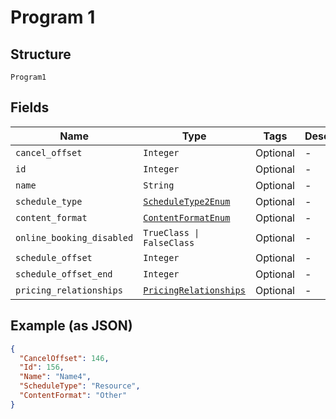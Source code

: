 
# Program 1

## Structure

`Program1`

## Fields

| Name | Type | Tags | Description |
|  --- | --- | --- | --- |
| `cancel_offset` | `Integer` | Optional | - |
| `id` | `Integer` | Optional | - |
| `name` | `String` | Optional | - |
| `schedule_type` | [`ScheduleType2Enum`](../../doc/models/schedule-type-2-enum.md) | Optional | - |
| `content_format` | [`ContentFormatEnum`](../../doc/models/content-format-enum.md) | Optional | - |
| `online_booking_disabled` | `TrueClass \| FalseClass` | Optional | - |
| `schedule_offset` | `Integer` | Optional | - |
| `schedule_offset_end` | `Integer` | Optional | - |
| `pricing_relationships` | [`PricingRelationships`](../../doc/models/pricing-relationships.md) | Optional | - |

## Example (as JSON)

```json
{
  "CancelOffset": 146,
  "Id": 156,
  "Name": "Name4",
  "ScheduleType": "Resource",
  "ContentFormat": "Other"
}
```

